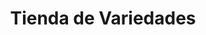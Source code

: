 ---
title: "Tienda de Variedades"
url: /ciudad-satelite/tienda-de-variedades-avenida-del-policia-2/
shop: Lebensmittel
---